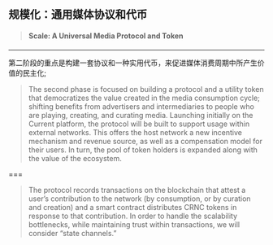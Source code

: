 ## 规模化：通用媒体协议和代币

> #### Scale: A Universal Media Protocol and Token

---

第二阶段的重点是构建一套协议和一种实用代币，来促进媒体消费周期中所产生价值的民主化;

> The second phase is focused on building a protocol and a utility token that democratizes the value created in the media consumption cycle; shifting benefits from advertisers and intermediaries to people who are playing, creating, and curating media. Launching initially on the Current platform, the protocol will be built to support usage within external networks. This offers the host network a new incentive mechanism and revenue source, as well as a compensation model for their users. In turn, the pool of token holders is expanded along with the value of the ecosystem.

===

> The protocol records transactions on the blockchain that attest a user’s contribution to the network \(by consumption, or by curation and creation\) and a smart contract distributes CRNC tokens in response to that contribution. In order to handle the scalability bottlenecks, while maintaining trust within transactions, we will consider “state channels.”



